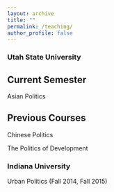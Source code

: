 ```yaml
---
layout: archive
title: ""
permalink: /teaching/
author_profile: false
---
```




### Utah State University

## Current Semester
<dl>
Asian Politics <a href="https://www.dropbox.com/sh/u2e2qkurfl8weca/AABgZeGnCDT3bL-obw9z83lda?dl=0"><i style="margin-right: 0.5em; color: #82E0AA;" class="fa fa-file-text-o"></i></a>
</dl>

## Previous Courses
<dl>
Chinese Politics <a href="https://www.dropbox.com/s/3v5c1fns1rosiul/Chinese%20Politics.pdf?dl=0"><i style="margin-right: 0.5em; color: #82E0AA;" class="fa fa-file-text-o"></i></a>
</dl>

The Politics of Development 

### Indiana University

Urban Politics (Fall 2014, Fall 2015) 

